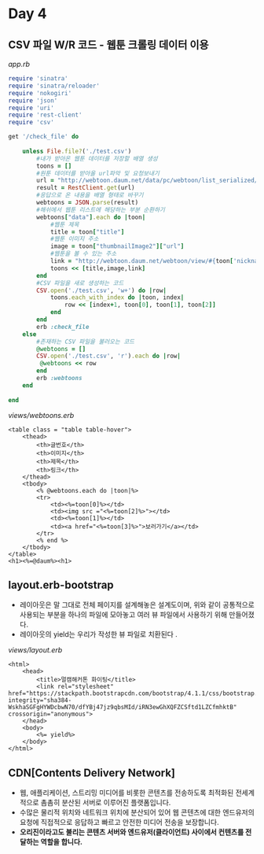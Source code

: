 # Day 4

## CSV 파일 W/R 코드 - 웹툰 크롤링 데이터 이용

*app.rb*

```ruby
require 'sinatra'
require 'sinatra/reloader'
require 'nokogiri'
require 'json'
require 'uri'
require 'rest-client'
require 'csv'

get '/check_file' do
 
    unless File.file?('./test.csv')
    	#내가 받아온 웹툰 데이터를 저장할 배열 생성
    	toons = []
    	#원툰 데이터를 받아올 url파악 및 요청보내기
    	url = "http://webtoon.daum.net/data/pc/webtoon/list_serialized/mon"
    	result = RestClient.get(url)
    	#응답으로 온 내용을 배열 형태로 바꾸기
   		webtoons = JSON.parse(result)
    	#해쉬에서 웹툰 리스트에 해당하는 부분 순환하기
    	webtoons["data"].each do |toon|
        	#웹툰 제목
        	title = toon["title"]
        	#웹툰 이미지 주소
        	image = toon["thumbnailImage2"]["url"]
        	#웹툰을 볼 수 있는 주소
        	link = "http://webtoon.daum.net/webtoon/view/#{toon['nickname']}"
            toons << [title,image,link]
    	end
        #CSV 파일을 새로 생성하는 코드
        CSV.open('./test.csv', 'w+') do |row|
            toons.each_with_index do |toon, index|
                row << [index+1, toon[0], toon[1], toon[2]]
            end
        end
        erb :check_file
    else
        #존재하는 CSV 파일을 불러오는 코드
        @webtoons = []
        CSV.open('./test.csv', 'r').each do |row|
         @webtoons << row
        end
        erb :webtoons
    end
        
end
```

*views/webtoons.erb*

```erb
<table class = "table table-hover">
    <thead>
        <th>글번호</th>
        <th>이미지</th>
        <th>제목</th>
        <th>링크</th>
    </thead>
    <tbody>
        <% @webtoons.each do |toon|%>
        <tr>
            <td><%=toon[0]%></td>
            <td><img src ="<%=toon[2]%>"></td>
            <td><%=toon[1]%></td>
            <td><a href="<%=toon[3]%>">보러가기</a></td>
        </tr>
        <% end %>
    </tbody>
</table>
<h1><%=@daum%><h1>
```



## layout.erb-bootstrap

* 레이아웃은 말 그대로 전체 페이지를 설계해놓은 설계도이며, 위와 같이 공통적으로 사용되는 부분을 하나의 파일에 모아놓고 여러 뷰 파일에서 사용하기 위해 만들어졌다.  
* 레이아웃의 yield는 우리가 작성한 뷰 파일로 치환된다 .

*views/layout.erb*

```erb
<html>
    <head>
        <title>멀캠해커톤 화이팅</title>
        <link rel="stylesheet" href="https://stackpath.bootstrapcdn.com/bootstrap/4.1.1/css/bootstrap.min.css" integrity="sha384-WskhaSGFgHYWDcbwN70/dfYBj47jz9qbsMId/iRN3ewGhXQFZCSftd1LZCfmhktB" crossorigin="anonymous">
    </head>
    <body>
        <%= yield%>
    </body>
</html>
```



## CDN[Contents Delivery Network]

* 웹, 애플리케이션, 스트리밍 미디어를 비롯한 콘텐츠를 전송하도록 최적화된 전세계적으로 촘촘히 분산된 서버로 이루어진 플랫폼입니다.
* 수많은 물리적 위치와 네트워크 위치에 분산되어 있어 웹 콘텐츠에 대한 엔드유저의 요청에 직접적으로 응답하고 빠르고 안전한 미디어 전송을 보장합니다.
* **오리진이라고도 불리는 콘텐츠 서버와 엔드유저(클라이언트) 사이에서 컨텐츠를 전달하는 역할을 합니다.**

